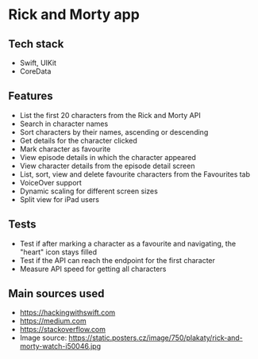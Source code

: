 # Rick and Morty app

## Tech stack

- Swift, UIKit
- CoreData

## Features

- List the first 20 characters from the Rick and Morty API
- Search in character names
- Sort characters by their names, ascending or descending
- Get details for the character clicked
- Mark character as favourite
- View episode details in which the character appeared
- View character details from the episode detail screen
- List, sort, view and delete favourite characters from the Favourites tab
- VoiceOver support
- Dynamic scaling for different screen sizes
- Split view for iPad users

## Tests

- Test if after marking a character as a favourite and navigating, the "heart" icon stays filled
- Test if the API can reach the endpoint for the first character
- Measure API speed for getting all characters


## Main sources used

- https://hackingwithswift.com
- https://medium.com
- https://stackoverflow.com
- Image source: https://static.posters.cz/image/750/plakaty/rick-and-morty-watch-i50046.jpg
